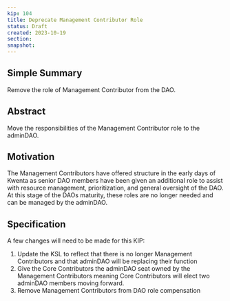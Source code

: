 ```yaml
---
kip: 104
title: Deprecate Management Contributor Role
status: Draft
created: 2023-10-19
section: 
snapshot:
---
```


## Simple Summary
Remove the role of Management Contributor from the DAO. 

## Abstract
Move the responsibilities of the Management Contributor role to the adminDAO. 

## Motivation
The Management Contributors have offered structure in the early days of Kwenta as senior DAO members have been given an additional role to assist with resource management, prioritization, and general oversight of the DAO. At this stage of the DAOs maturity, these roles are no longer needed and can be managed by the adminDAO. 

## Specification
A few changes will need to be made for this KIP: 

1. Update the KSL to reflect that there is no longer Management Contributors and that adminDAO will be replacing their function
1. Give the Core Contributors the adminDAO seat owned by the Management Contributors meaning Core Contributors will elect two adminDAO members moving forward.
1. Remove Management Contributors from DAO role compensation
